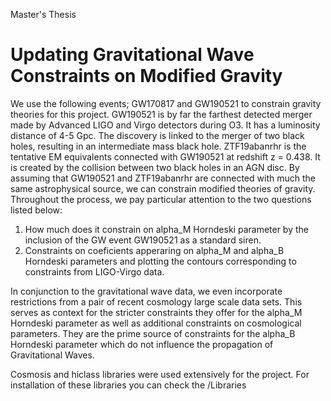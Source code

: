 
Master's Thesis

# Updating Gravitational Wave Constraints on Modified Gravity

We use the following events; GW170817 and GW190521 to constrain gravity theories for this project. GW190521 is by far the farthest detected merger made by Advanced LIGO and Virgo detectors during O3. 
It has a luminosity distance of 4-5 Gpc. The discovery is linked to the merger of two black holes, resulting in an intermediate mass black hole. ZTF19abanrhr is the tentative EM equivalents connected with GW190521 at redshift z = 0.438. 
It is created by the collision between two black holes in an AGN disc. By assuming that GW190521 and ZTF19abanrhr are connected with much the same astrophysical source, we can constrain modified theories of gravity. 
Throughout the process, we pay particular attention to the two questions listed below:

1) How much does it constrain on alpha_M Horndeski parameter by the inclusion of the GW event GW190521 as a standard siren.
2) Constraints on coeficients apperaring on alpha_M and alpha_B Horndeski parameters and plotting the contours corresponding to constraints from LIGO-Virgo data.


In conjunction to the gravitational wave data, we even incorporate restrictions from a pair of recent cosmology large scale data sets. This serves as context for the stricter constraints they offer for the alpha_M Horndeski parameter as well as additional constraints on cosmological parameters. They are the prime source of constraints for the alpha_B Horndeski parameter which do not influence the propagation of Gravitational Waves.


Cosmosis and hiclass libraries were used extensively for the project. For installation of these libraries you can check the /Libraries  

